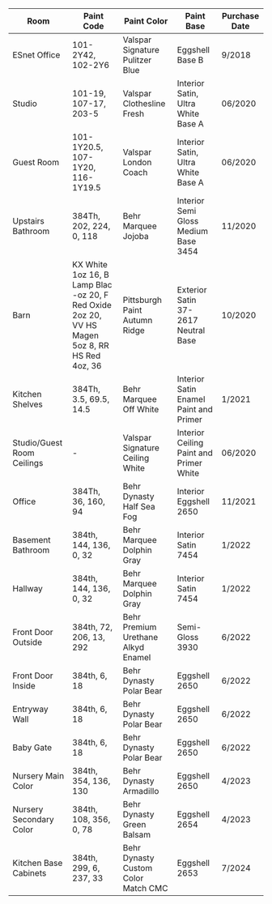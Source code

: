 | Room | Paint Code | Paint Color | Paint Base | Purchase Date |
| ----------- | ----------- | ----------- | ----------- | ----------- |
| ESnet Office | 101-2Y42, 102-2Y6 | Valspar Signature Pulitzer Blue | Eggshell Base B | 9/2018 |
| Studio | 101-19, 107-17, 203-5 | Valspar Clothesline Fresh | Interior Satin, Ultra White Base A | 06/2020 |
| Guest Room | 101-1Y20.5, 107-1Y20, 116-1Y19.5 | Valspar London Coach | Interior Satin, Ultra White Base A | 06/2020 |
| Upstairs Bathroom | 384Th, 202, 224, 0, 118 | Behr Marquee Jojoba | Interior Semi Gloss Medium Base 3454 | 11/2020 |
| Barn | KX White 1oz 16, B Lamp Blac -oz 20, F Red Oxide 2oz 20, VV HS Magen 5oz 8, RR HS Red 4oz, 36 | Pittsburgh Paint Autumn Ridge | Exterior Satin 37-2617 Neutral Base | 10/2020 |
| Kitchen Shelves | 384Th, 3.5, 69.5, 14.5 | Behr Marquee Off White | Interior Satin Enamel Paint and Primer | 1/2021 |
| Studio/Guest Room Ceilings | - | Valspar Signature Ceiling White | Interior Ceiling Paint and Primer White | 06/2020 |
| Office | 384Th, 36, 160, 94 | Behr Dynasty Half Sea Fog | Interior Eggshell 2650 | 11/2021 |
| Basement Bathroom | 384th, 144, 136, 0, 32 | Behr Marquee Dolphin Gray | Interior Satin 7454 | 1/2022 |
| Hallway | 384th, 144, 136, 0, 32 | Behr Marquee Dolphin Gray | Interior Satin 7454 | 1/2022 |
| Front Door Outside | 384th, 72, 206, 13, 292 | Behr Premium Urethane Alkyd Enamel | Semi-Gloss 3930 | 6/2022 |
| Front Door Inside | 384th, 6, 18 | Behr Dynasty Polar Bear | Eggshell 2650 | 6/2022 |
| Entryway Wall | 384th, 6, 18 | Behr Dynasty Polar Bear | Eggshell 2650 | 6/2022 |
| Baby Gate | 384th, 6, 18 | Behr Dynasty Polar Bear | Eggshell 2650 | 6/2022 |
| Nursery Main Color | 384th, 354, 136, 130 | Behr Dynasty Armadillo | Eggshell 2650 | 4/2023 |
| Nursery Secondary Color | 384th, 108, 356, 0, 78 | Behr Dynasty Green Balsam | Eggshell 2654 | 4/2023 |
| Kitchen Base Cabinets | 384th, 299, 6, 237, 33 | Behr Dynasty Custom Color Match CMC | Eggshell 2653 | 7/2024 |
